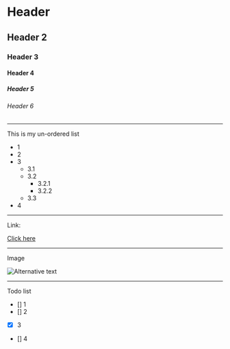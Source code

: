 # Header

## Header 2

### Header 3

#### Header 4

##### Header 5

###### Header 6

---

This is my un-ordered list
- 1
- 2
- 3
    - 3.1
    - 3.2
        - 3.2.1
        - 3.2.2
    - 3.3
- 4

---
Link:

[Click here](https://google.com)

---
Image

![Alternative text](https://images.unsplash.com/photo-1526047932273-341f2a7631f9?ixlib=rb-1.2.1&ixid=eyJhcHBfaWQiOjEyMDd9&w=1000&q=80)

---

Todo list
- [] 1
- [] 2
- [x] 3
- [] 4